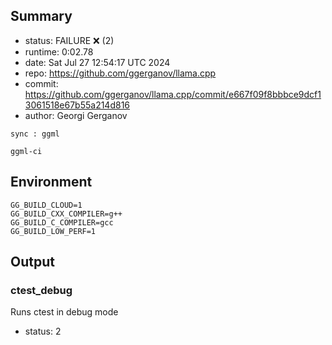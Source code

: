 ## Summary

- status:  FAILURE ❌ (2)
- runtime: 0:02.78
- date:    Sat Jul 27 12:54:17 UTC 2024
- repo:    https://github.com/ggerganov/llama.cpp
- commit:  https://github.com/ggerganov/llama.cpp/commit/e667f09f8bbbce9dcf13061518e67b55a214d816
- author:  Georgi Gerganov
```
sync : ggml

ggml-ci
```

## Environment

```
GG_BUILD_CLOUD=1
GG_BUILD_CXX_COMPILER=g++
GG_BUILD_C_COMPILER=gcc
GG_BUILD_LOW_PERF=1
```

## Output

### ctest_debug

Runs ctest in debug mode
- status: 2
```

```

